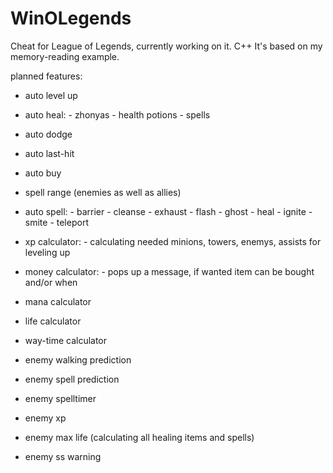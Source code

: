 # WinOLegends
Cheat for League of Legends, currently working on it. C++
It's based on my memory-reading example.

planned features:

- auto level up
- auto heal:
        - zhonyas
        - health potions
        - spells

- auto dodge
- auto last-hit
- auto buy
- spell range (enemies as well as allies)
- auto spell:
        - barrier
        - cleanse
        - exhaust
        - flash
        - ghost
        - heal
        - ignite
        - smite
        - teleport

- xp calculator:
        - calculating needed minions, towers, enemys, assists for leveling up

- money calculator:
        - pops up a message, if wanted item can be bought and/or when

- mana calculator
- life calculator
- way-time calculator        

- enemy walking prediction
- enemy spell prediction
- enemy spelltimer
- enemy xp
- enemy max life (calculating all healing items and spells)
- enemy ss warning
